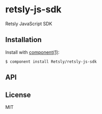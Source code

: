 
# retsly-js-sdk

  Retsly JavaScript SDK

## Installation

  Install with [component(1)](http://component.io):

    $ component install Retsly/retsly-js-sdk

## API



## License

  MIT
